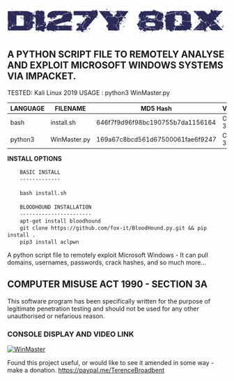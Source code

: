 ![Screenshot](picture0.png)
## A PYTHON SCRIPT FILE TO REMOTELY ANALYSE AND EXPLOIT MICROSOFT WINDOWS SYSTEMS VIA IMPACKET.

TESTED: Kali Linux 2019
USAGE : python3 WinMaster.py

| LANGUAGE  | FILENAME         | MD5 Hash                         | Version |
|------     |------            | -------                          | ----    |
| bash      | install.sh       | 646f7f9d96f98bc190755b7da1156164 | Covid-3 |
| python3   | WinMaster.py     | 169a67c8bcd561d67500061fae6f9247 | Covid-3 |

**INSTALL OPTIONS**

        BASIC INSTALL
        -------------

        bash install.sh

        BLOODHOUND INSTALLATION
        -----------------------
        apt-get install bloodhound
        git clone https://github.com/fox-it/BloodHound.py.git && pip install .
        pip3 install aclpwn
     	              
A python script file to remotely exploit Microsoft Windows - It can pull domains, usernames, passwords, crack hashes, and so much more...

## COMPUTER MISUSE ACT 1990 - SECTION 3A
This software program has been specifically written for the purpose of legitimate penetration testing and should not be used for any other unauthorised or nefarious reason.

### CONSOLE DISPLAY AND VIDEO LINK
[![WinMaster](https://github.com/BroadbentT/WIN-MASTER/blob/master/picture1.png)](https://youtu.be/6kbGW_IIq2A "WinMaster")

Found this project useful, or would like to see it amended in some way - make a donation.
https://paypal.me/TerenceBroadbent
